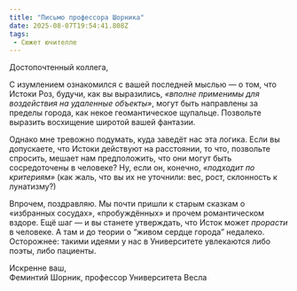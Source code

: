 ```yaml
---
title: "Письмо профессора Шорника"
date: 2025-08-07T19:54:41.808Z
tags:
 - Сюжет ючителле
---
```


Достопочтенный коллега,

С изумлением ознакомился с вашей последней мыслью — о том, что Истоки
Роз, будучи, как вы выразились, *«вполне применимы для воздействия на
удаленные объекты»*, могут быть направлены за пределы города, как некое
геомантическое щупальце. Позвольте выразить восхищение широтой вашей
фантазии.

Однако мне тревожно подумать, куда заведёт нас эта логика. Если вы
допускаете, что Истоки действуют на расстоянии, то что, позвольте
спросить, мешает нам предположить, что они могут быть сосредоточены в
человеке? Ну, если он, конечно, *«подходит по критериям»* (как жаль, что
вы их не уточнили: вес, рост, склонность к лунатизму?)

Впрочем, поздравляю. Мы почти пришли к старым сказкам о «избранных
сосудах», «пробуждённых» и прочем романтическом вздоре. Ещё шаг — и вы
станете утверждать, что Исток может *прорасти* в человеке. А там и до
теории о “живом сердце города” недалеко. Осторожнее: такими идеями у нас
в Университете увлекаются либо поэты, либо пациенты.

Искренне ваш,  
Феминтий Шорник, профессор Университета Весла
